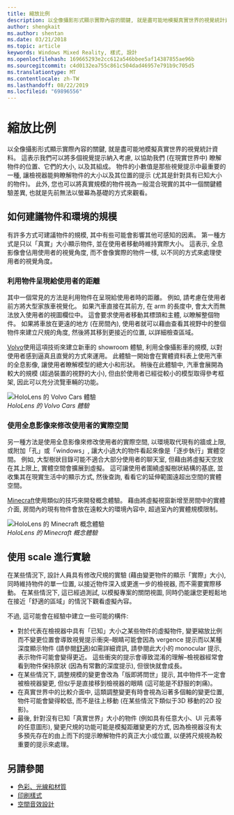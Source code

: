 ```yaml
---
title: 縮放比例
description: 以全像攝影形式顯示實際內容的關鍵, 就是盡可能地模擬真實世界的視覺統計資料。
author: shengkait
ms.author: shentan
ms.date: 03/21/2018
ms.topic: article
keywords: Windows Mixed Reality, 樣式, 設計
ms.openlocfilehash: 169665293e2cc612a546bbee5af14387855ae96b
ms.sourcegitcommit: c4d0132ea755c861c504dad46957e791b9c705d5
ms.translationtype: MT
ms.contentlocale: zh-TW
ms.lasthandoff: 08/22/2019
ms.locfileid: "69896556"
---
```

# <a name="scale"></a>縮放比例

以全像攝影形式顯示實際內容的關鍵, 就是盡可能地模擬真實世界的視覺統計資料。 這表示我們可以將多個視覺提示納入考慮, 以協助我們 (在現實世界中) 瞭解物件的位置、它們的大小, 以及其組成。 物件的小數值是那些視覺提示中最重要的一種, 讓檢視器能夠瞭解物件的大小以及其位置的提示 (尤其是針對具有已知大小的物件)。 此外, 您也可以將真實規模的物件視為一般混合現實的其中一個關鍵體驗差異, 也就是先前無法以螢幕為基礎的方式來觀看。

## <a name="how-to-suggest-the-scale-of-objects-and-environments"></a>如何建議物件和環境的規模

有許多方式可建議物件的規模, 其中有些可能會影響其他可感知的因素。 第一種方式是只以「真實」大小顯示物件, 並在使用者移動時維持實際大小。 這表示, 全息影像會佔用使用者的視覺角度, 而不會像實際的物件一樣, 以不同的方式來處理使用者的視覺角度。

### <a name="utilize-the-distance-of-objects-as-they-are-presented-to-the-user"></a>利用物件呈現給使用者的距離

其中一個常見的方法是利用物件在呈現給使用者時的距離。 例如, 請考慮在使用者前方將大型家族車視覺化。 如果汽車直接在其前方, 在 arm 的長度中, 會太大而無法放入使用者的視圖欄位中。 這會要求使用者移動其標頭和主體, 以瞭解整個物件。 如果將車放在更遠的地方 (在房間內), 使用者就可以藉由查看其視野中的整個物件來建立尺規的角度, 然後將其移到更接近的位置, 以詳細檢查區域。

[Volvo](https://www.youtube.com/watch?v=DilzwF90vec)使用這項技術來建立新車的 showroom 體驗, 利用全像攝影車的規模, 以對使用者感到逼真且直覺的方式來運用。 此體驗一開始會在實體資料表上使用汽車的全息影像, 讓使用者瞭解模型的總大小和形狀。 稍後在此體驗中, 汽車會展開為較大的規模 (超過裝置的視野的大小), 但由於使用者已經從較小的模型取得參考框架, 因此可以充分流覽車輛的功能。

![HoloLens 的 Volvo Cars 體驗](images/volvo-cars-microsoft-hololens-experience01-640px.jpg)<br>
*HoloLens 的 Volvo Cars 體驗*

### <a name="use-holograms-to-modify-the-users-real-space"></a>使用全息影像來修改使用者的實際空間

另一種方法是使用全息影像來修改使用者的實際空間, 以環境取代現有的牆或上限, 或附加「孔」或「windows」, 讓大小過大的物件看起來像是「逐步執行」實體空間。 例如, 大型樹狀目錄可能不適合大部分使用者的聊天室, 但藉由將虛擬天空放在其上限上, 實體空間會擴展到虛擬。 這可讓使用者圍繞虛擬樹狀結構的基底, 並收集其在現實生活中的顯示方式, 然後查詢, 看看它的延伸範圍遠超出空間的實體空間。

[Minecraft](https://minecraft.net/)使用類似的技巧來開發概念體驗。 藉由將虛擬視窗新增至房間中的實體介面, 房間內的現有物件會放在遠較大的環境內容中, 超過室內的實體規模限制。

![HoloLens 的 Minecraft 概念體驗](images/800px-minecraftwindow-640px.jpg)<br>
*HoloLens 的 Minecraft 概念體驗*

## <a name="experimenting-with-scale"></a>使用 scale 進行實驗

在某些情況下, 設計人員具有修改尺規的實驗 (藉由變更物件的顯示「實際」大小), 同時維持物件的單一位置, 以接近物件深入或更進一步的檢視器, 而不需要實際移動。 在某些情況下, 這已經過測試, 以模擬專案的關閉視圖, 同時仍能讓您更輕鬆地在接近「舒適的區域」的情況下觀看虛擬內容。

不過, 這可能會在經驗中建立一些可能的構件:
* 對於代表在檢視器中具有「已知」大小之某些物件的虛擬物件, 變更縮放比例而不變更位置會導致視覺提示衝突–眼睛可能會因為 vergence 提示而以某種深度顯示物件 (請參閱[舒適](comfort.md))如需詳細資訊, 請參閱此大小的 monocular 提示, 表示物件可能會變得更近。 這些衝突的提示會導致混淆的理解–檢視器經常會看到物件保持原狀 (因為有常數的深度提示), 但很快就會成長。
* 在某些情況下, 調整規模的變更會改為「版即將問世」提示, 其中物件不一定會被檢視器變更, 但似乎是直接移到檢視器的眼睛 (這可能是不舒服的刺痛)。
* 在真實世界中的比較介面中, 這類調整變更有時會視為沿著多個軸的變更位置, 物件可能會變得較低, 而不是往上移動 (在某些情況下類似于3D 移動的2D 投影)。
* 最後, 針對沒有已知「真實世界」大小的物件 (例如具有任意大小、UI 元素等的任意圖形), 變更尺規的功能可能是模擬距離變更的方式, 因為檢視器沒有太多預先存在的由上而下的提示瞭解物件的真正大小或位置, 以便將尺規視為較重要的提示來處理。

## <a name="see-also"></a>另請參閱
* [色彩、光線和材質](color,-light-and-materials.md)
* [印刷樣式](typography.md)
* [空間音效設計](spatial-sound-design.md)
